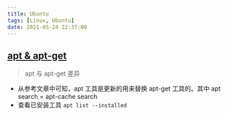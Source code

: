 ```yaml
---
title: Ubuntu
tags: [Linux, Ubuntu]
date: 2021-05-24 22:37:00
---
```


## [apt & apt-get](https://itsfoss.com/apt-vs-apt-get-difference/)

> apt 与 apt-get 差异

- 从参考文章中可知，apt 工具是更新的用来替换 apt-get 工具的。其中 apt search = apt-cache search
- 查看已安装工具 `apt list --installed`
